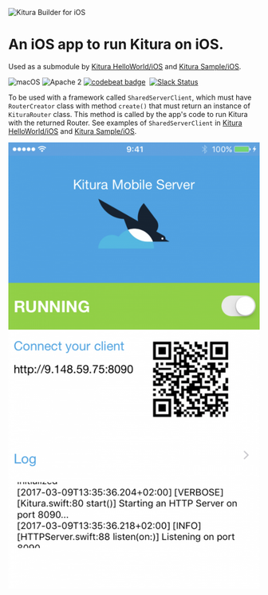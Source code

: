 ![Kitura Builder for iOS](https://raw.githubusercontent.com/IBM-Swift/Kitura-Builder-iOS/master/Documentation/KituraIOS.jpg)

# An iOS app to run Kitura on iOS.
Used as a submodule by [Kitura HelloWorld/iOS](https://github.com/IBM-Swift/Kitura-HelloWorld-iOS) and [Kitura Sample/iOS](https://github.com/IBM-Swift/Kitura-Sample-iOS).

![macOS](https://img.shields.io/badge/os-macOS-green.svg?style=flat)
![Apache 2](https://img.shields.io/badge/license-Apache2-blue.svg?style=flat)
[![codebeat badge](https://codebeat.co/badges/17dfa7f6-9d9d-4043-ac1e-c8ea6d81a4f1)](https://codebeat.co/projects/github-com-ibm-swift-kitura-mobile-server-master)
&nbsp;[![Slack Status](http://swift-at-ibm-slack.mybluemix.net/badge.svg)](http://swift-at-ibm-slack.mybluemix.net/)

To be used with a framework called `SharedServerClient`, which must have `RouterCreator` class with method `create()` that must return an instance of `KituraRouter` class. This method is called by the app's code to run Kitura with the returned Router. See examples of `SharedServerClient` in [Kitura HelloWorld/iOS](https://github.com/IBM-Swift/Kitura-HelloWorld-iOS) and [Kitura Sample/iOS](https://github.com/IBM-Swift/Kitura-Sample-iOS).

![Kitura Mobile Server](https://raw.githubusercontent.com/IBM-Swift/Kitura-Mobile-Server/master/Documentation/KituraIOSMobileServer.png)
